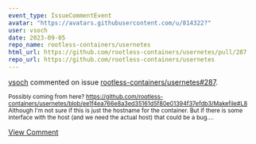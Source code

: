```yaml
---
event_type: IssueCommentEvent
avatar: "https://avatars.githubusercontent.com/u/814322?"
user: vsoch
date: 2023-09-05
repo_name: rootless-containers/usernetes
html_url: https://github.com/rootless-containers/usernetes/pull/287
repo_url: https://github.com/rootless-containers/usernetes
---
```


<a href='https://github.com/vsoch' target='_blank'>vsoch</a> commented on issue <a href='https://github.com/rootless-containers/usernetes/pull/287' target='_blank'>rootless-containers/usernetes#287</a>.

<small>Possibly coming from here? https://github.com/rootless-containers/usernetes/blob/ee1f4ea766e8a3ed35161d5f80e01394f37efdb3/Makefile#L8 Although I'm not sure if this is just the hostname for the container. But if there is some interface with the host (and we need the actual host) that could be a bug....</small>

<a href='https://github.com/rootless-containers/usernetes/pull/287' target='_blank'>View Comment</a>